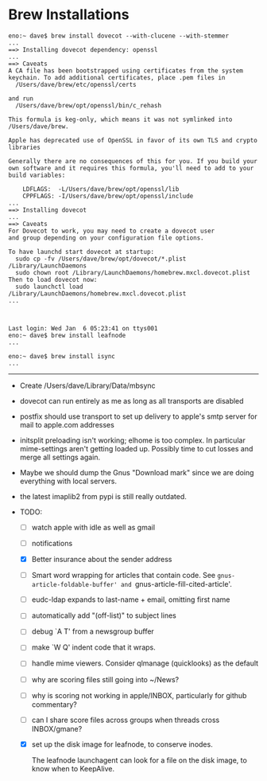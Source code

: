 # Brew Installations


```
eno:~ dave$ brew install dovecot --with-clucene --with-stemmer
...
==> Installing dovecot dependency: openssl
...
==> Caveats
A CA file has been bootstrapped using certificates from the system
keychain. To add additional certificates, place .pem files in
  /Users/dave/brew/etc/openssl/certs

and run
  /Users/dave/brew/opt/openssl/bin/c_rehash

This formula is keg-only, which means it was not symlinked into /Users/dave/brew.

Apple has deprecated use of OpenSSL in favor of its own TLS and crypto libraries

Generally there are no consequences of this for you. If you build your
own software and it requires this formula, you'll need to add to your
build variables:

    LDFLAGS:  -L/Users/dave/brew/opt/openssl/lib
    CPPFLAGS: -I/Users/dave/brew/opt/openssl/include
...
==> Installing dovecot
...
==> Caveats
For Dovecot to work, you may need to create a dovecot user
and group depending on your configuration file options.

To have launchd start dovecot at startup:
  sudo cp -fv /Users/dave/brew/opt/dovecot/*.plist /Library/LaunchDaemons
  sudo chown root /Library/LaunchDaemons/homebrew.mxcl.dovecot.plist
Then to load dovecot now:
  sudo launchctl load /Library/LaunchDaemons/homebrew.mxcl.dovecot.plist
...



Last login: Wed Jan  6 05:23:41 on ttys001
eno:~ dave$ brew install leafnode
...

eno:~ dave$ brew install isync
...
```










----------

* Create /Users/dave/Library/Data/mbsync
* dovecot can run entirely as me as long as all transports are disabled
* postfix should use transport to set up delivery to apple's smtp server for mail to apple.com addresses

* initsplit preloading isn't working; elhome is too complex.  In
  particular mime-settings aren't getting loaded up.  Possibly time to
  cut losses and merge all settings again.

* Maybe we should dump the Gnus "Download mark" since we are doing
  everything with local servers.
  
* the latest imaplib2 from pypi is still really outdated.

* TODO:
  * [ ] watch apple with idle as well as gmail
  * [ ] notifications
  * [x] Better insurance about the sender address
  * [ ] Smart word wrapping for articles that contain code.  See
    `gnus-article-foldable-buffer' and
    `gnus-article-fill-cited-article'.
  * [ ] eudc-ldap expands to last-name + email, omitting first name
  * [ ] automatically add "(off-list)" to subject lines
  * [ ] debug `A T' from a newsgroup buffer
  * [ ] make `W Q' indent code that it wraps.
  * [ ] handle mime viewers.  Consider qlmanage (quicklooks) as the
    default
  * [ ] why are scoring files still going into ~/News?
  * [ ] why is scoring not working in apple/INBOX, particularly for
    github commentary?
  * [ ] can I share score files across groups when threads cross INBOX/gmane?
  * [x] set up the disk image for leafnode, to conserve inodes.
  
    The leafnode launchagent can look for a file on the disk image, to
    know when to KeepAlive.
  
